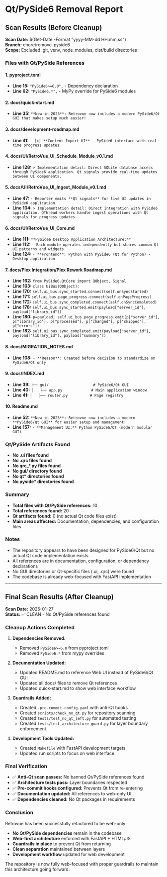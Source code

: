 # Qt/PySide6 Removal Report

## Scan Results (Before Cleanup)

**Scan Date:** $(Get-Date -Format "yyyy-MM-dd HH:mm:ss")  
**Branch:** chore/remove-pyside6  
**Scope:** Excluded .git, venv, node_modules, dist/build directories

### Files with Qt/PySide References

#### 1. pyproject.toml

- **Line 15:** `"PySide6>=6.0",` - Dependency declaration
- **Line 62:** `"PySide6.*",` - MyPy override for PySide6 modules

#### 2. docs/quick-start.md

- **Line 35:** `**New in 2025**: Retrovue now includes a modern PySide6/Qt GUI that makes setup much easier!`

#### 3. docs/development-roadmap.md

- **Line 41:** `- [x] **Content Import UI** - PySide6 interface with real-time progress updates`

#### 4. docs/UI/RetroVue_UI_Schedule_Module_v0.1.md

- **Line 128:** `> Implementation detail: Direct SQLite database access through PySide6 application. Qt signals provide real-time updates between UI components.`

#### 5. docs/UI/RetroVue_UI_Ingest_Module_v0.1.md

- **Line 47:** `- Reporter emits **Qt signals** for live UI updates in PySide6 application.`
- **Line 104:** `> Implementation detail: Direct integration with PySide6 application. QThread workers handle ingest operations with Qt signals for progress updates.`

#### 6. docs/UI/RetroVue_UI_Core.md

- **Line 111:** `**PySide6 Desktop Application Architecture:**`
- **Line 112:** `- Each module operates independently but shares common Qt UI patterns and widgets.`
- **Line 124:** `- **Frontend**: Python with PySide6 (Qt for Python) - Desktop application`

#### 7. docs/Plex Integration/Plex Rework Roadmap.md

- **Line 162:** `from PySide6.QtCore import QObject, Signal`
- **Line 163:** `class UiBus(QObject):`
- **Line 170:** `self.ui_bus.sync_started.connect(self.onSyncStarted)`
- **Line 171:** `self.ui_bus.page_progress.connect(self.onPageProgress)`
- **Line 172:** `self.ui_bus.sync_completed.connect(self.onSyncCompleted)`
- **Line 178:** `self.ui_bus.sync_started.emit(payload["server_id"], payload["library_id"])`
- **Line 180:** `p=payload; self.ui_bus.page_progress.emit(p["server_id"], p["library_id"], p["processed"], p["changed"], p["skipped"], p["errors"])`
- **Line 182:** `self.ui_bus.sync_completed.emit(payload["server_id"], payload["library_id"], payload["summary"])`

#### 8. docs/MIGRATION_NOTES.md

- **Line 108:** `- **Reason**: Created before decision to standardize on PySide6/Qt only`

#### 9. docs/INDEX.md

- **Line 39:** `├── gui/                    # PySide6/Qt GUI`
- **Line 40:** `│   ├── app.py             # Main application window`
- **Line 41:** `│   ├── router.py          # Page registry`

#### 10. Readme.md

- **Line 52:** `**New in 2025**: Retrovue now includes a modern **PySide6/Qt GUI** for easier setup and management!`
- **Line 157:** `- **Management UI:** Python PySide6/Qt (modern modular GUI)`

### Qt/PySide Artifacts Found

- **No .ui files found**
- **No .qrc files found**
- **No qrc\_\*.py files found**
- **No gui/ directory found**
- **No qt\* directories found**
- **No pyside\* directories found**

### Summary

- **Total files with Qt/PySide references:** 10
- **Total references found:** 20
- **Qt artifacts found:** 0 (no actual Qt code files exist)
- **Main areas affected:** Documentation, dependencies, and configuration files

### Notes

- The repository appears to have been designed for PySide6/Qt but no actual Qt code implementation exists
- All references are in documentation, configuration, or dependency declarations
- No GUI directories or Qt-specific files (.ui, .qrc) were found
- The codebase is already web-focused with FastAPI implementation

---

## Final Scan Results (After Cleanup)

**Scan Date:** 2025-01-27  
**Status:** ✅ CLEAN - No Qt/PySide references found

### Cleanup Actions Completed

1. **Dependencies Removed:**

   - Removed `PySide6>=6.0` from pyproject.toml
   - Removed `PySide6.*` from mypy overrides

2. **Documentation Updated:**

   - Updated README.md to reference Web UI instead of PySide6/Qt GUI
   - Updated all docs/ files to remove Qt references
   - Updated quick-start.md to show web interface workflow

3. **Guardrails Added:**

   - Created `.pre-commit-config.yaml` with anti-Qt hooks
   - Created `scripts/check_no_qt.py` for repository scanning
   - Created `tests/test_no_qt_left.py` for automated testing
   - Created `tests/test_architecture_guard.py` for layer boundary enforcement

4. **Development Tools Updated:**
   - Created `Makefile` with FastAPI development targets
   - Updated run scripts to focus on web interface

### Final Verification

- ✅ **Anti-Qt scan passes:** No banned Qt/PySide references found
- ✅ **Architecture tests pass:** Layer boundaries respected
- ✅ **Pre-commit hooks configured:** Prevents Qt from re-entering
- ✅ **Documentation updated:** All references to web-only UI
- ✅ **Dependencies cleaned:** No Qt packages in requirements

### Conclusion

Retrovue has been successfully refactored to be web-only:

- **No Qt/PySide dependencies** remain in the codebase
- **Web-first architecture** enforced with FastAPI + HTML/JS
- **Guardrails in place** to prevent Qt from returning
- **Clean separation** maintained between layers
- **Development workflow** updated for web development

The repository is now fully web-focused with proper guardrails to maintain this architecture going forward.
